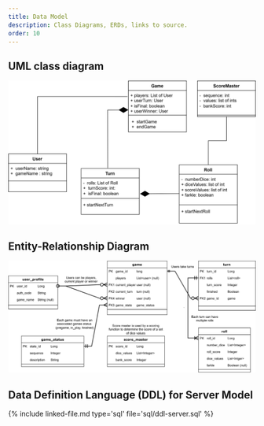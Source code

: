 ```yaml
---
title: Data Model
description: Class Diagrams, ERDs, links to source.
order: 10
---
```


## UML class diagram

[![UML class diagram](assets/img/farkle.svg)](assets/pdf/farkle.pdf)

## Entity-Relationship Diagram

[![Entity-Relationship Diagram](assets/img/erd.svg)](assets/pdf/erd.pdf)

## Data Definition Language (DDL) for Server Model

{% include linked-file.md type='sql' file='sql/ddl-server.sql' %}

